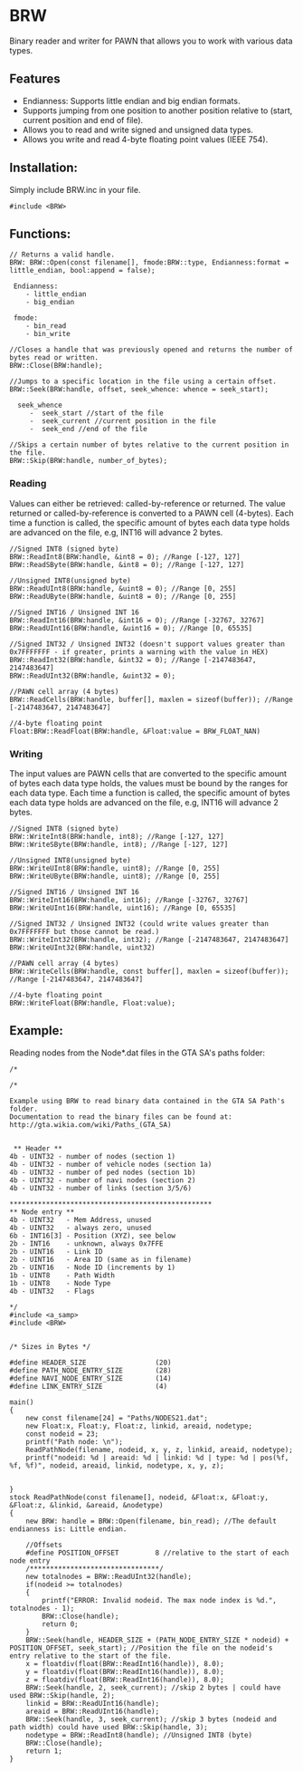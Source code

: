 # BRW
Binary reader and writer for PAWN that allows you to work with various data types.



## Features
 * Endianness: Supports little endian and big endian formats.
 * Supports jumping from one position to another position relative to (start, current position and end of file).
 * Allows you to read and write signed and unsigned data types.
 * Allows you write and read 4-byte floating point values (IEEE 754).
 
 

## Installation:
Simply include BRW.inc in your file.

```pawn
#include <BRW>
```

## Functions:

```pawn
// Returns a valid handle.
BRW: BRW::Open(const filename[], fmode:BRW::type, Endianness:format = little_endian, bool:append = false);
 
 Endianness:
    - little_endian
    - big_endian
    
 fmode:
    - bin_read
    - bin_write
```

```pawn
//Closes a handle that was previously opened and returns the number of bytes read or written.
BRW::Close(BRW:handle);
```


```pawn
//Jumps to a specific location in the file using a certain offset.
BRW::Seek(BRW:handle, offset, seek_whence: whence = seek_start);

  seek_whence
     -  seek_start //start of the file
     -  seek_current //current position in the file
     -  seek_end //end of the file

//Skips a certain number of bytes relative to the current position in the file.
BRW::Skip(BRW:handle, number_of_bytes);
```
### Reading


Values can either be retrieved: called-by-reference or returned. The value returned or called-by-reference is converted to a PAWN cell (4-bytes). 
Each time a function is called, the specific amount of bytes each data type holds are advanced on the file, e.g, INT16 will advance 2 bytes.

```pawn
//Signed INT8 (signed byte)
BRW::ReadInt8(BRW:handle, &int8 = 0); //Range [-127, 127]
BRW::ReadSByte(BRW:handle, &int8 = 0); //Range [-127, 127]

//Unsigned INT8(unsigned byte)
BRW::ReadUInt8(BRW:handle, &uint8 = 0); //Range [0, 255]
BRW::ReadUByte(BRW:handle, &uint8 = 0); //Range [0, 255]

//Signed INT16 / Unsigned INT 16
BRW::ReadInt16(BRW:handle, &int16 = 0); //Range [-32767, 32767]
BRW::ReadUInt16(BRW:handle, &uint16 = 0); //Range [0, 65535]

//Signed INT32 / Unsigned INT32 (doesn't support values greater than 0x7FFFFFFF - if greater, prints a warning with the value in HEX)
BRW::ReadInt32(BRW:handle, &int32 = 0); //Range [-2147483647, 2147483647]
BRW::ReadUInt32(BRW:handle, &uint32 = 0); 

//PAWN cell array (4 bytes)
BRW::ReadCells(BRW:handle, buffer[], maxlen = sizeof(buffer)); //Range [-2147483647, 2147483647]

//4-byte floating point
Float:BRW::ReadFloat(BRW:handle, &Float:value = BRW_FLOAT_NAN)
```


### Writing


The input values are PAWN cells that are converted to the specific amount of bytes each data type holds, the values must be bound by the ranges for each data type.
Each time a function is called, the specific amount of bytes each data type holds are advanced on the file, e.g, INT16 will advance 2 bytes.

```pawn
//Signed INT8 (signed byte)
BRW::WriteInt8(BRW:handle, int8); //Range [-127, 127]
BRW::WriteSByte(BRW:handle, int8); //Range [-127, 127]

//Unsigned INT8(unsigned byte)
BRW::WriteUInt8(BRW:handle, uint8); //Range [0, 255]
BRW::WriteUByte(BRW:handle, uint8); //Range [0, 255]

//Signed INT16 / Unsigned INT 16
BRW::WriteInt16(BRW:handle, int16); //Range [-32767, 32767]
BRW::WriteUInt16(BRW:handle, uint16); //Range [0, 65535]

//Signed INT32 / Unsigned INT32 (could write values greater than 0x7FFFFFFF but those cannot be read.)
BRW::WriteInt32(BRW:handle, int32); //Range [-2147483647, 2147483647]
BRW::WriteUInt32(BRW:handle, uint32)

//PAWN cell array (4 bytes)
BRW::WriteCells(BRW:handle, const buffer[], maxlen = sizeof(buffer)); //Range [-2147483647, 2147483647]

//4-byte floating point
BRW::WriteFloat(BRW:handle, Float:value);

```

## Example:

Reading nodes from the Node*.dat files in the GTA SA's paths folder:

```pawn
/*

/*

Example using BRW to read binary data contained in the GTA SA Path's folder.
Documentation to read the binary files can be found at: http://gta.wikia.com/wiki/Paths_(GTA_SA)


 ** Header ** 
4b - UINT32 - number of nodes (section 1)
4b - UINT32 - number of vehicle nodes (section 1a)
4b - UINT32 - number of ped nodes (section 1b)
4b - UINT32 - number of navi nodes (section 2)
4b - UINT32 - number of links (section 3/5/6)

**************************************************
** Node entry **
4b - UINT32   - Mem Address, unused
4b - UINT32   - always zero, unused
6b - INT16[3] - Position (XYZ), see below
2b - INT16    - unknown, always 0x7FFE
2b - UINT16   - Link ID
2b - UINT16   - Area ID (same as in filename)
2b - UINT16   - Node ID (increments by 1)
1b - UINT8    - Path Width
1b - UINT8    - Node Type
4b - UINT32   - Flags

*/
#include <a_samp>
#include <BRW>


/* Sizes in Bytes */

#define HEADER_SIZE 				(20)
#define PATH_NODE_ENTRY_SIZE 		(28)
#define NAVI_NODE_ENTRY_SIZE		(14)
#define LINK_ENTRY_SIZE				(4)

main()
{
	new const filename[24] = "Paths/NODES21.dat";
	new Float:x, Float:y, Float:z, linkid, areaid, nodetype;
	const nodeid = 23;
	printf("Path node: \n");
	ReadPathNode(filename, nodeid, x, y, z, linkid, areaid, nodetype);
	printf("nodeid: %d | areaid: %d | linkid: %d | type: %d | pos(%f, %f, %f)", nodeid, areaid, linkid, nodetype, x, y, z);


}
stock ReadPathNode(const filename[], nodeid, &Float:x, &Float:y, &Float:z, &linkid, &areaid, &nodetype)
{
	new BRW: handle = BRW::Open(filename, bin_read); //The default endianness is: Little endian.

	//Offsets
	#define POSITION_OFFSET			8 //relative to the start of each node entry
	/********************************/
	new totalnodes = BRW::ReadUInt32(handle);
	if(nodeid >= totalnodes)
	{
		printf("ERROR: Invalid nodeid. The max node index is %d.", totalnodes - 1);
		BRW::Close(handle);
		return 0;
	}
	BRW::Seek(handle, HEADER_SIZE + (PATH_NODE_ENTRY_SIZE * nodeid) + POSITION_OFFSET, seek_start); //Position the file on the nodeid's entry relative to the start of the file.
	x = floatdiv(float(BRW::ReadInt16(handle)), 8.0);
	y = floatdiv(float(BRW::ReadInt16(handle)), 8.0);
	z = floatdiv(float(BRW::ReadInt16(handle)), 8.0);
	BRW::Seek(handle, 2, seek_current); //skip 2 bytes | could have used BRW::Skip(handle, 2);
	linkid = BRW::ReadUInt16(handle);
	areaid = BRW::ReadUInt16(handle);
	BRW::Seek(handle, 3, seek_current); //skip 3 bytes (nodeid and path width) could have used BRW::Skip(handle, 3);
	nodetype = BRW::ReadInt8(handle); //Unsigned INT8 (byte)
	BRW::Close(handle);
	return 1;
}

```
